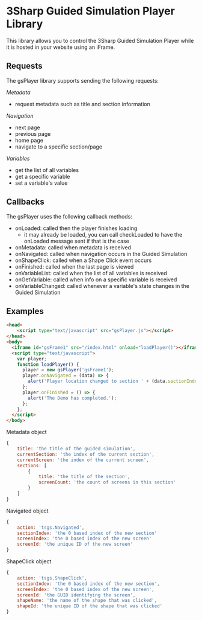 # 3Sharp Guided Simulation Player Library

This library allows you to control the 3Sharp Guided Simulation Player while it is hosted in your website using an iFrame.

## Requests

The gsPlayer library supports sending the following requests:

*Metadata*
- request metadata such as title and section information

*Navigation*
- next page
- previous page
- home page
- navigate to a specific section/page

*Variables*
- get the list of all variables
- get a specific variable
- set a variable's value

## Callbacks

The gsPlayer uses the following callback methods:

- onLoaded: called then the player finishes loading
    - it may already be loaded, you can call checkLoaded to have the onLoaded message sent if that is the case
- onMetadata: called when metadata is received
- onNavigated: called when navigation occurs in the Guided Simulation
- onShapeClick: called when a Shape Click event occurs
- onFinished: called when the last page is viewed
- onVariableList: called when the list of all variables is received
- onGetVariable: called when info on a specific variable is received
- onVariableChanged: called whenever a variable's state changes in the Guided Simulation

## Examples

```HTML
<head>
    <script type="text/javascript" src="gsPlayer.js"></script>
</head>
<body>
  <iframe id="gsFrame1" src="/index.html" onload="loadPlayer()"></iframe>
  <script type="text/javascript">
    var player;
    function loadPlayer() {
      player = new gsPlayer('gsFrame1');
      player.onNavigated = (data) => {
        alert('Player location changed to section ' + (data.sectionIndex+1) + ', screen ' + (data.screenIndex+1));
      };
      player.onFinished = () => {
        alert('The Demo has completed.');
      };
    };
  </script>
</body>
```

Metadata object

```JavaScript
{
    title: 'the title of the guided simulation',
    currentSection: 'the index of the current section',
    currentScreen: 'the index of the current screen',
    sections: [
        {
            title: 'the title of the section',
            screenCount: 'the count of screens in this section'
        }
    ]
}
```

Navigated object

```JavaScript
{
    action: 'tsgs.Navigated',
    sectionIndex: 'the 0 based index of the new section'
    screenIndex: 'the 0 based index of the new screen'
    screenId: 'the unique ID of the new screen'
}
```

ShapeClick object

```JavaScript
{
    action: 'tsgs.ShapeClick',
    sectionIndex: 'the 0 based index of the new section',
    screenIndex: 'the 0 based index of the new screen',
    screenId: 'the GUID identifying the screen',
    shapeName: 'the name of the shape that was clicked',
    shapeId: 'the unique ID of the shape that was clicked'
}
```
